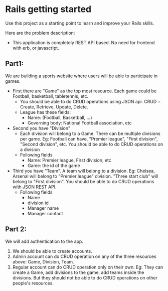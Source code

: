 # Rails getting started

Use this project as a starting point to learn and improve your Rails skills.

Here are the problem description:

* This application is completely REST API based. No need for frontend with erb, or javascript.

## Part1:

We are building a sports website where users will be able to participate in games.

* First there are "Game" as the top most resource. Each game could be Football, basketball, tabletennis, etc.
  * You should be able to do CRUD operations using JSON api. CRUD = Create, Retrieve, Update, Delete.
  * League has these fields: 
    * Name: (Football, Basketball, ...)
    * Governing body: National Football association, etc
* Second you have "Division"
  * Each division will belong to a Game. There can be multiple divisions per game. Eg: Football can have, "Premier league", "First division", "Second division", etc. You should be able to do CRUD operations on a division
  * Following fields
    * Name: Premier league, First division, etc
    * Game: the id of the game
* Third you have "Team". A team will belong to a division. Eg: Chelsea, Arsenal will belong to "Premier league" division. "Three start club" will belong to "First division". You should be able to do CRUD operations with JSON REST API.
  * Following fields
    * Name
    * division id
    * Manager name
    * Manager contact
 
 ## Part 2:
 
 We will add authentication to the app.
 
 1. We should be able to create accounts.
 2. Admin account can do CRUD operation on any of the three resources above: Game, Division, Team.
 3. Regular account can do CRUD operation only on their own. Eg: They can create a Game, add divisions to the game, add teams inside the divisions. But they should not be able to do CRUD operations on other people's resources.
